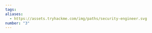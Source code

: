 ```yaml
---
tags:
aliases:
  - https://assets.tryhackme.com/img/paths/security-engineer.svg
number: "3"
---
```

